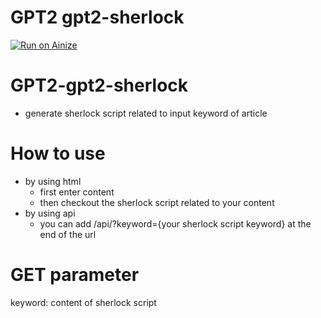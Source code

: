 # GPT2 gpt2-sherlock
[![Run on Ainize](https://ainize.ai/images/run_on_ainize_button.svg)](https://ainize.web.app/redirect?git_repo=https://github.com/ha-mulan/gpt2-sherlock)

GPT2-gpt2-sherlock
=================
* generate sherlock script related to input keyword of article

 How to use
 ===============
 * by using html
	* first enter content
	* then checkout the sherlock script related to your content
* by using api
	* you can add /api/?keyword={your sherlock script keyword} at the end of the url
	
GET parameter
=================
keyword: content of sherlock script
